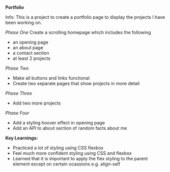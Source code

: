**Portfolio**

Info: This is a project to create a portfolio page to display the projects I have been working on.

*Phase One*
Create a scrolling homepage which includes the following
- an opening page
- an about page
- a contact section
- at least 2 projects

*Phase Two*
- Make all buttons and links functional
- Create two separate pages that show projects in more detail

*Phase Three*
- Add two more projects

*Phase Four*
- Add a styling hoover effect in opening page
- Add an API to about section of random facts about me

**Key Learnings:**
- Practiced a lot of styling using CSS flexbox
- Feel much  more confident styling using CSS and flexbox
- Learned that it is important to apply the flex styling to the parent element except on certain ocassions e.g. align-self